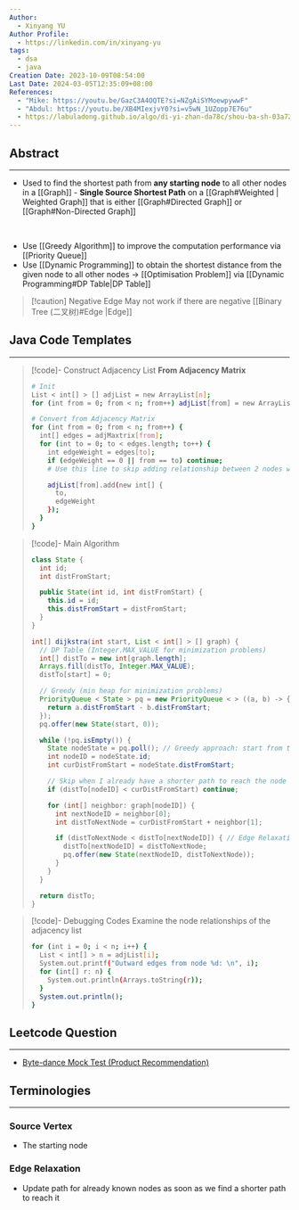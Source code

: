 ```yaml
---
Author:
  - Xinyang YU
Author Profile:
  - https://linkedin.com/in/xinyang-yu
tags:
  - dsa
  - java
Creation Date: 2023-10-09T08:54:00
Last Date: 2024-03-05T12:35:09+08:00
References:
  - "Mike: https://youtu.be/GazC3A4OQTE?si=NZgAiSYMoewpywwF"
  - "Abdul: https://youtu.be/XB4MIexjvY0?si=v5wN_1UZopp7E76u"
  - https://labuladong.github.io/algo/di-yi-zhan-da78c/shou-ba-sh-03a72/dijkstra-s-6d0b2/#%E7%A7%92%E6%9D%80%E4%B8%89%E9%81%93%E9%A2%98%E7%9B%AE
---
```

## Abstract
---
- Used to find the shortest path from **any starting node** to all other nodes in a [[Graph]] - **Single Source Shortest Path** on a [[Graph#Weighted | Weighted Graph]] that is either [[Graph#Directed Graph]] or [[Graph#Non-Directed Graph]]
</br>

- Use [[Greedy Algorithm]] to improve the computation performance via [[Priority Queue]]
- Use [[Dynamic Programming]] to obtain the shortest distance from the given node to all other nodes -> [[Optimisation Problem]] via [[Dynamic Programming#DP Table|DP Table]]

>[!caution] Negative Edge
> May not work if there are negative [[Binary Tree (二叉树)#Edge |Edge]] 


## Java Code Templates
---
>[!code]- Construct Adjacency List
> **From Adjacency Matrix**
> ```bash
> # Init
> List < int[] > [] adjList = new ArrayList[n];
> for (int from = 0; from < n; from++) adjList[from] = new ArrayList < > ();
> 
> # Convert from Adjacency Matrix
> for (int from = 0; from < n; from++) {
>   int[] edges = adjMaxtrix[from];
>   for (int to = 0; to < edges.length; to++) {
>     int edgeWeight = edges[to];
>     if (edgeWeight == 0 || from == to) continue;
>     # Use this line to skip adding relationship between 2 nodes when there isn 't a valid relationship present
> 
>     adjList[from].add(new int[] {
>       to,
>       edgeWeight
>     });
>   }
> }
> ```


>[!code]- Main Algorithm
> ```java
> class State {
>   int id;
>   int distFromStart;
> 
>   public State(int id, int distFromStart) {
>     this.id = id;
>     this.distFromStart = distFromStart;
>   }
> }
> 
> int[] dijkstra(int start, List < int[] > [] graph) {
>   // DP Table (Integer.MAX_VALUE for minimization problems)
>   int[] distTo = new int[graph.length];
>   Arrays.fill(distTo, Integer.MAX_VALUE);
>   distTo[start] = 0;
> 
>   // Greedy (min heap for minimization problems)
>   PriorityQueue < State > pq = new PriorityQueue < > ((a, b) -> {
>     return a.distFromStart - b.distFromStart;
>   });
>   pq.offer(new State(start, 0));
> 
>   while (!pq.isEmpty()) {
>     State nodeState = pq.poll(); // Greedy approach: start from the smallest
>     int nodeID = nodeState.id;
>     int curDistFromStart = nodeState.distFromStart;
> 
>     // Skip when I already have a shorter path to reach the node
>     if (distTo[nodeID] < curDistFromStart) continue;
> 
>     for (int[] neighbor: graph[nodeID]) {
>       int nextNodeID = neighbor[0];
>       int distToNextNode = curDistFromStart + neighbor[1];
> 
>       if (distToNextNode < distTo[nextNodeID]) { // Edge Relaxation, update dp table
>         distTo[nextNodeID] = distToNextNode;
>         pq.offer(new State(nextNodeID, distToNextNode));
>       }
>     }
>   }
> 
>   return distTo;
> }
> ```



>[!code]- Debugging Codes
> Examine the node relationships of the adjacency list
> ```bash
> for (int i = 0; i < n; i++) {
>   List < int[] > n = adjList[i];
>   System.out.printf("Outward edges from node %d: \n", i);
>   for (int[] r: n) {
>     System.out.println(Arrays.toString(r));
>   }
>   System.out.println();
> }
> ```

## Leetcode Question
---
- [Byte-dance Mock Test (Product Recommendation)](https://www.jdoodle.com/ia/O7d)


## Terminologies
---
### Source Vertex
- The starting node
### Edge Relaxation 
- Update path for already known nodes as soon as we find a shorter path to reach it 